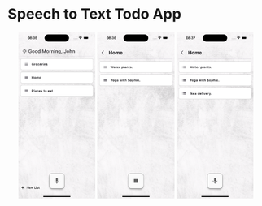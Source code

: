 # Speech to Text Todo App

<p align="center">
  <img src="/screenshots/lists-page.png" style="width: 30%"/>
  <img src="/screenshots/items-page-1.png" style="width: 30%"/>
  <img src="/screenshots/items-page-2.png" style="width: 30%"/>
</p>
